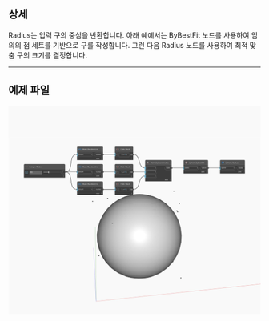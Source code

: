 ## 상세
Radius는 입력 구의 중심을 반환합니다. 아래 예에서는 ByBestFit 노드를 사용하여 임의의 점 세트를 기반으로 구를 작성합니다. 그런 다음 Radius 노드를 사용하여 최적 맞춤 구의 크기를 결정합니다.
___
## 예제 파일

![Radius](./Autodesk.DesignScript.Geometry.Sphere.Radius_img.jpg)

